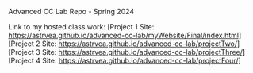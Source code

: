 Advanced CC Lab Repo - Spring 2024

Link to my hosted class work:
[Project 1 Site: https://astrvea.github.io/advanced-cc-lab/myWebsite/Final/index.html]
[Project 2 Site: https://astrvea.github.io/advanced-cc-lab/projectTwo/]
[Project 3 Site: https://astrvea.github.io/advanced-cc-lab/projectThree/]
[Project 4 Site: https://astrvea.github.io/advanced-cc-lab/projectFour/]
